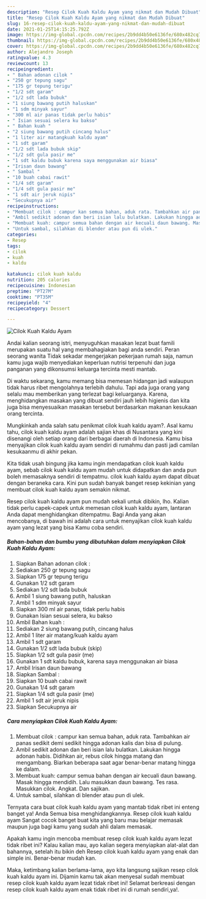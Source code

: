 ```yaml
---
description: "Resep Cilok Kuah Kaldu Ayam yang nikmat dan Mudah Dibuat"
title: "Resep Cilok Kuah Kaldu Ayam yang nikmat dan Mudah Dibuat"
slug: 16-resep-cilok-kuah-kaldu-ayam-yang-nikmat-dan-mudah-dibuat
date: 2021-01-25T14:15:25.792Z
image: https://img-global.cpcdn.com/recipes/2b9dd4b50e6136fe/680x482cq70/cilok-kuah-kaldu-ayam-foto-resep-utama.jpg
thumbnail: https://img-global.cpcdn.com/recipes/2b9dd4b50e6136fe/680x482cq70/cilok-kuah-kaldu-ayam-foto-resep-utama.jpg
cover: https://img-global.cpcdn.com/recipes/2b9dd4b50e6136fe/680x482cq70/cilok-kuah-kaldu-ayam-foto-resep-utama.jpg
author: Alejandro Joseph
ratingvalue: 4.3
reviewcount: 13
recipeingredient:
- " Bahan adonan cilok "
- "250 gr tepung sagu"
- "175 gr tepung terigu"
- "1/2 sdt garam"
- "1/2 sdt lada bubuk"
- "1 siung bawang putih haluskan"
- "1 sdm minyak sayur"
- "300 ml air panas tidak perlu habis"
- " Isian sesuai selera ku bakso"
- " Bahan kuah "
- "2 siung bawang putih cincang halus"
- "1 liter air matangkuah kaldu ayam"
- "1 sdt garam"
- "1/2 sdt lada bubuk skip"
- "1/2 sdt gula pasir me"
- "1 sdt kaldu bubuk karena saya menggunakan air biasa"
- "Irisan daun bawang"
- " Sambal "
- "10 buah cabai rawit"
- "1/4 sdt garam"
- "1/4 sdt gula pasir me"
- "1 sdt air jeruk nipis"
- "Secukupnya air"
recipeinstructions:
- "Membuat cilok : campur kan semua bahan, aduk rata. Tambahkan air panas sedikit demi sedikit hingga adonan kalis dan bisa di pulung."
- "Ambil sedikit adonan dan beri isian lalu bulatkan. Lakukan hingga adonan habis. Didihkan air, rebus cilok hingga matang dan mengambang. Biarkan beberapa saat agar benar-benar matang hingga ke dalam."
- "Membuat kuah: campur semua bahan dengan air kecuali daun bawang. Masak hingga mendidih. Lalu masukkan daun bawang. Tes rasa. Masukkan cilok. Angkat. Dan sajikan."
- "Untuk sambal, silahkan di blender atau pun di ulek."
categories:
- Resep
tags:
- cilok
- kuah
- kaldu

katakunci: cilok kuah kaldu 
nutrition: 205 calories
recipecuisine: Indonesian
preptime: "PT27M"
cooktime: "PT35M"
recipeyield: "4"
recipecategory: Dessert

---
```



![Cilok Kuah Kaldu Ayam](https://img-global.cpcdn.com/recipes/2b9dd4b50e6136fe/680x482cq70/cilok-kuah-kaldu-ayam-foto-resep-utama.jpg)

Andai kalian seorang istri, menyuguhkan masakan lezat buat famili merupakan suatu hal yang membahagiakan bagi anda sendiri. Peran seorang  wanita Tidak sekadar mengerjakan pekerjaan rumah saja, namun kamu juga wajib menyediakan keperluan nutrisi terpenuhi dan juga panganan yang dikonsumsi keluarga tercinta mesti mantab.

Di waktu  sekarang, kamu memang bisa memesan hidangan jadi walaupun tidak harus ribet mengolahnya terlebih dahulu. Tapi ada juga orang yang selalu mau memberikan yang terlezat bagi keluarganya. Karena, menghidangkan masakan yang dibuat sendiri jauh lebih higienis dan kita juga bisa menyesuaikan masakan tersebut berdasarkan makanan kesukaan orang tercinta. 



Mungkinkah anda salah satu penikmat cilok kuah kaldu ayam?. Asal kamu tahu, cilok kuah kaldu ayam adalah sajian khas di Nusantara yang kini disenangi oleh setiap orang dari berbagai daerah di Indonesia. Kamu bisa menyajikan cilok kuah kaldu ayam sendiri di rumahmu dan pasti jadi camilan kesukaanmu di akhir pekan.

Kita tidak usah bingung jika kamu ingin mendapatkan cilok kuah kaldu ayam, sebab cilok kuah kaldu ayam mudah untuk didapatkan dan anda pun boleh memasaknya sendiri di tempatmu. cilok kuah kaldu ayam dapat dibuat dengan beraneka cara. Kini pun sudah banyak banget resep kekinian yang membuat cilok kuah kaldu ayam semakin nikmat.

Resep cilok kuah kaldu ayam pun mudah sekali untuk dibikin, lho. Kalian tidak perlu capek-capek untuk memesan cilok kuah kaldu ayam, lantaran Anda dapat menghidangkan ditempatmu. Bagi Anda yang akan mencobanya, di bawah ini adalah cara untuk menyajikan cilok kuah kaldu ayam yang lezat yang bisa Kamu coba sendiri.

<!--inarticleads1-->

##### Bahan-bahan dan bumbu yang dibutuhkan dalam menyiapkan Cilok Kuah Kaldu Ayam:

1. Siapkan  Bahan adonan cilok :
1. Sediakan 250 gr tepung sagu
1. Siapkan 175 gr tepung terigu
1. Gunakan 1/2 sdt garam
1. Sediakan 1/2 sdt lada bubuk
1. Ambil 1 siung bawang putih, haluskan
1. Ambil 1 sdm minyak sayur
1. Siapkan 300 ml air panas, tidak perlu habis
1. Gunakan  Isian sesuai selera, ku bakso
1. Ambil  Bahan kuah :
1. Sediakan 2 siung bawang putih, cincang halus
1. Ambil 1 liter air matang/kuah kaldu ayam
1. Ambil 1 sdt garam
1. Gunakan 1/2 sdt lada bubuk (skip)
1. Siapkan 1/2 sdt gula pasir (me)
1. Gunakan 1 sdt kaldu bubuk, karena saya menggunakan air biasa
1. Ambil Irisan daun bawang
1. Siapkan  Sambal :
1. Siapkan 10 buah cabai rawit
1. Gunakan 1/4 sdt garam
1. Siapkan 1/4 sdt gula pasir (me)
1. Ambil 1 sdt air jeruk nipis
1. Siapkan Secukupnya air




<!--inarticleads2-->

##### Cara menyiapkan Cilok Kuah Kaldu Ayam:

1. Membuat cilok : campur kan semua bahan, aduk rata. Tambahkan air panas sedikit demi sedikit hingga adonan kalis dan bisa di pulung.
1. Ambil sedikit adonan dan beri isian lalu bulatkan. Lakukan hingga adonan habis. Didihkan air, rebus cilok hingga matang dan mengambang. Biarkan beberapa saat agar benar-benar matang hingga ke dalam.
1. Membuat kuah: campur semua bahan dengan air kecuali daun bawang. Masak hingga mendidih. Lalu masukkan daun bawang. Tes rasa. Masukkan cilok. Angkat. Dan sajikan.
1. Untuk sambal, silahkan di blender atau pun di ulek.




Ternyata cara buat cilok kuah kaldu ayam yang mantab tidak ribet ini enteng banget ya! Anda Semua bisa menghidangkannya. Resep cilok kuah kaldu ayam Sangat cocok banget buat kita yang baru mau belajar memasak maupun juga bagi kamu yang sudah ahli dalam memasak.

Apakah kamu ingin mencoba membuat resep cilok kuah kaldu ayam lezat tidak ribet ini? Kalau kalian mau, ayo kalian segera menyiapkan alat-alat dan bahannya, setelah itu bikin deh Resep cilok kuah kaldu ayam yang enak dan simple ini. Benar-benar mudah kan. 

Maka, ketimbang kalian berlama-lama, ayo kita langsung sajikan resep cilok kuah kaldu ayam ini. Dijamin kamu tak akan menyesal sudah membuat resep cilok kuah kaldu ayam lezat tidak ribet ini! Selamat berkreasi dengan resep cilok kuah kaldu ayam enak tidak ribet ini di rumah sendiri,ya!.

